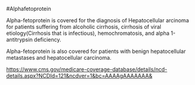#Alphafetoprotein

Alpha-fetoprotein is covered for the diagnosis of Hepatocellular arcinoma for patients suffering from alcoholic cirrhosis, cirrhosis of viral etiology(Cirrhosis that is infectious), hemochromatosis, and alpha 1-antitrypsin deficiency.

Alpha-fetoprotein is also covered for patients with benign hepatocellular metastases and hepatocellular carcinoma.


https://www.cms.gov/medicare-coverage-database/details/ncd-details.aspx?NCDId=121&ncdver=1&bc=AAAAgAAAAAAA&

